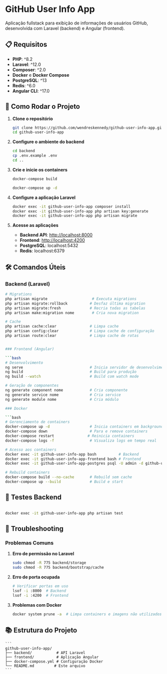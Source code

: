 # GitHub User Info App

Aplicação fullstack para exibição de informações de usuários GitHub, desenvolvida com Laravel (backend) e Angular (frontend).

## 📋 Requisitos

- **PHP**: ^8.2
- **Laravel**: ^12.0
- **Composer**: ^2.0
- **Docker** e **Docker Compose**
- **PostgreSQL**: ^13
- **Redis**: ^6.0
- **Angular CLI**: ^17.0

## 🚀 Como Rodar o Projeto

1. **Clone o repositório**

   ```bash
   git clone https://github.com/wendreskennedy/github-user-info-app.git
   cd github-user-info-app
   ```

2. **Configure o ambiente do backend**

   ```bash
   cd backend
   cp .env.example .env
   cd ..
   ```

3. **Crie e inicie os containers**

   ```bash
   docker-compose build
   ```

   ```bash
   docker-compose up -d
   ```

4. **Configure a aplicação Laravel**

   ```bash
   docker exec -it github-user-info-app composer install
   docker exec -it github-user-info-app php artisan key:generate
   docker exec -it github-user-info-app php artisan migrate
   ```

5. **Acesse as aplicações**
   - **Backend API**: <http://localhost:8000>
   - **Frontend**: <http://localhost:4200>
   - **PostgreSQL**: localhost:5432
   - **Redis**: localhost:6379

## 🛠️ Comandos Úteis

### Backend (Laravel)

```bash
# Migrations
php artisan migrate                    # Executa migrations
php artisan migrate:rollback          # Desfaz última migration
php artisan migrate:fresh             # Recria todas as tabelas
php artisan make:migration nome        # Cria nova migration

# Cache
php artisan cache:clear               # Limpa cache
php artisan config:clear              # Limpa cache de configuração
php artisan route:clear               # Limpa cache de rotas


### Frontend (Angular)

```bash
# Desenvolvimento
ng serve                              # Inicia servidor de desenvolvimento
ng build                              # Build para produção
ng build --watch                      # Build com watch mode

# Geração de componentes
ng generate component nome            # Cria componente
ng generate service nome              # Cria service
ng generate module nome               # Cria módulo

### Docker

```bash
# Gerenciamento de containers
docker-compose up -d                  # Inicia containers em background
docker-compose down                   # Para e remove containers
docker-compose restart               # Reinicia containers
docker-compose logs -f                # Visualiza logs em tempo real

# Acesso aos containers
docker exec -it github-user-info-app bash          # Backend
docker exec -it github-user-info-app-frontend bash # Frontend
docker exec -it github-user-info-app-postgres psql -U admin -d github-user-info-app

# Rebuild containers
docker-compose build --no-cache       # Rebuild sem cache
docker-compose up --build             # Build e start
```

## 🧪 Testes Backend

```bash

docker exec -it github-user-info-app php artisan test

```

## 🔧 Troubleshooting

### Problemas Comuns

1. **Erro de permissão no Laravel**

   ```bash
   sudo chmod -R 775 backend/storage
   sudo chmod -R 775 backend/bootstrap/cache
   ```

2. **Erro de porta ocupada**

   ```bash
   # Verificar portas em uso
   lsof -i :8000  # Backend
   lsof -i :4200  # Frontend
   ```

3. **Problemas com Docker**

   ```bash
   docker system prune -a  # Limpa containers e imagens não utilizados
   ```

## 📚 Estrutura do Projeto

    ```
    github-user-info-app/
    ├── backend/           # API Laravel
    ├── frontend/          # Aplicação Angular
    ├── docker-compose.yml # Configuração Docker
    └── README.md         # Este arquivo
    ```

